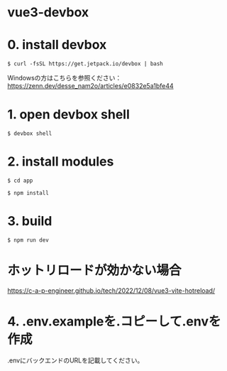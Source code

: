 # vue3-devbox

# 0. install devbox
`$ curl -fsSL https://get.jetpack.io/devbox | bash`

 Windowsの方はこちらを参照ください：https://zenn.dev/desse_nam2o/articles/e0832e5a1bfe44

# 1. open devbox shell
`$ devbox shell`


# 2. install modules
`$ cd app`

`$ npm install`

# 3. build
`$ npm run dev`

# ホットリロードが効かない場合
https://c-a-p-engineer.github.io/tech/2022/12/08/vue3-vite-hotreload/


# 4. .env.exampleを.コピーして.envを作成
.envにバックエンドのURLを記載してください。
